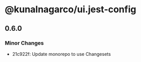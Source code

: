 # @kunalnagarco/ui.jest-config

## 0.6.0

### Minor Changes

- 21c922f: Update monorepo to use Changesets
